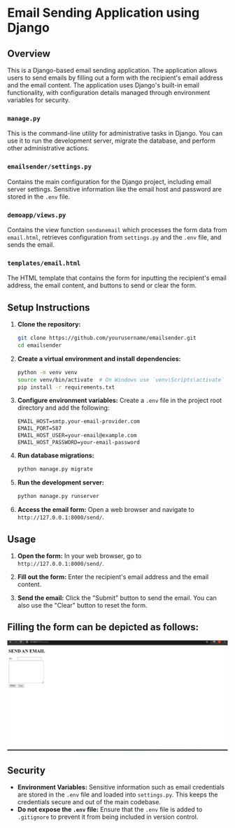 # Email Sending Application using Django

## Overview

This is a Django-based email sending application. The application allows users to send emails by filling out a form with the recipient's email address and the email content. The application uses Django's built-in email functionality, with configuration details managed through environment variables for security.

### `manage.py`
This is the command-line utility for administrative tasks in Django. You can use it to run the development server, migrate the database, and perform other administrative actions.

### `emailsender/settings.py`
Contains the main configuration for the Django project, including email server settings. Sensitive information like the email host and password are stored in the `.env` file.

### `demoapp/views.py`
Contains the view function `sendanemail` which processes the form data from `email.html`, retrieves configuration from `settings.py` and the `.env` file, and sends the email.

### `templates/email.html`
The HTML template that contains the form for inputting the recipient's email address, the email content, and buttons to send or clear the form.

## Setup Instructions

1. **Clone the repository:**
   ```sh
   git clone https://github.com/yourusername/emailsender.git
   cd emailsender
   ```

2. **Create a virtual environment and install dependencies:**
   ```sh
   python -m venv venv
   source venv/bin/activate  # On Windows use `venv\Scripts\activate`
   pip install -r requirements.txt
   ```

3. **Configure environment variables:**
   Create a `.env` file in the project root directory and add the following:
   ```
   EMAIL_HOST=smtp.your-email-provider.com
   EMAIL_PORT=587
   EMAIL_HOST_USER=your-email@example.com
   EMAIL_HOST_PASSWORD=your-email-password
   ```

4. **Run database migrations:**
   ```sh
   python manage.py migrate
   ```

5. **Run the development server:**
   ```sh
   python manage.py runserver
   ```

6. **Access the email form:**
   Open a web browser and navigate to `http://127.0.0.1:8000/send/`.

## Usage

1. **Open the form:**
   In your web browser, go to `http://127.0.0.1:8000/send/`.

2. **Fill out the form:**
   Enter the recipient's email address and the email content.

3. **Send the email:**
   Click the "Submit" button to send the email. You can also use the "Clear" button to reset the form.

## Filling the form can be depicted as follows:
![Screenshot 2024-05-31 191827.png](Screenshot%202024-05-31%20191827.png)
## Security

- **Environment Variables:** Sensitive information such as email credentials are stored in the `.env` file and loaded into `settings.py`. This keeps the credentials secure and out of the main codebase.
- **Do not expose the `.env` file:** Ensure that the `.env` file is added to `.gitignore` to prevent it from being included in version control.
